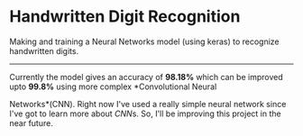 # Handwritten Digit Recognition

Making and training a Neural Networks model (using keras) to recognize handwritten digits.

***

Currently the model gives an accuracy of **98.18%** which can be improved upto **99.8%** using more complex *Convolutional Neural 



Networks*(CNN). Right now I've used a really simple neural network since I've got to learn more about *CNN*s. So, I'll be improving this project in the near future.
